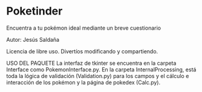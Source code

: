 # Poketinder
Encuentra a tu pokémon ideal mediante un breve cuestionario

Autor: Jesús Saldaña

Licencia de libre uso. Divertíos modificando y compartiendo.

USO DEL PAQUETE
La interfaz de tkinter se encuentra en la carpeta Interface como PokemonInterface.py. En la carpeta InternalProcessing, está toda la lógica de validación (Validation.py) para los campos y el cálculo e interacción de los pokémon y la página de pokedex (Calc.py).

